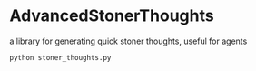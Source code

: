 # AdvancedStonerThoughts
a library for generating quick stoner thoughts, useful for agents

`python stoner_thoughts.py`
